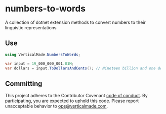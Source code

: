 # numbers-to-words

A collection of dotnet extension methods to convert numbers to their linguistic representations

## Use

```csharp
using VerticalMade.NumbersToWords;

var input = 19_000_000_001.01M;
var dollars = input.ToDollarsAndCents(); // Nineteen billion and one dollars and one cent
```

## Committing

This project adheres to the Contributor Covenant [code of conduct](https://www.contributor-covenant.org/version/2/0/code_of_conduct.md).
By participating, you are expected to uphold this code. Please report unacceptable behavior to ops@verticalmade.com.

